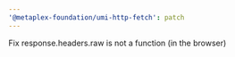 ```yaml
---
'@metaplex-foundation/umi-http-fetch': patch
---
```


Fix response.headers.raw is not a function (in the browser)
